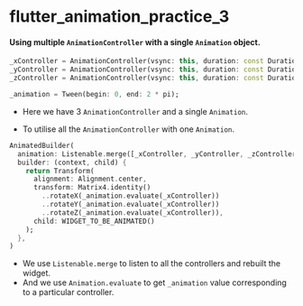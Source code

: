 # flutter_animation_practice_3

#### Using multiple `AnimationController` with a single `Animation` object.

```dart
_xController = AnimationController(vsync: this, duration: const Duration(seconds: 20));
_yController = AnimationController(vsync: this, duration: const Duration(seconds: 30));
_zController = AnimationController(vsync: this, duration: const Duration(seconds: 40));

_animation = Tween(begin: 0, end: 2 * pi);
```
- Here we have 3 `AnimationController` and a single `Animation`.

- To utilise all the `AnimationController` with one `Animation`.
```dart
AnimatedBuilder(
  animation: Listenable.merge([_xController, _yController, _zController]),
  builder: (context, child) {
    return Transform(
      alignment: Alignment.center,
      transform: Matrix4.identity()
        ..rotateX(_animation.evaluate(_xController))
        ..rotateY(_animation.evaluate(_xController))
        ..rotateZ(_animation.evaluate(_xController)),
      child: WIDGET_TO_BE_ANIMATED()
    );
  },
)
```

- We use `Listenable.merge` to listen to all the controllers and rebuilt the widget.
- And we use `Animation.evaluate` to get `_animation` value corresponding to a particular controller.